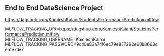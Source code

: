 ## End to End DataScience Project

https://dagshub.com/KamleshKalani/StudentsPerformancePrediction.mlflow

MLFLOW_TRACKING_URI=https://dagshub.com/KamleshKalani/StudentsPerformancePrediction.mlflow
MLFLOW_TRACKING_USERNAME=KamleshKalani
MLFLOW_TRACKING_PASSWORD=9cd0e83a74f6ec79e887292e60b8668cea1e7de7
